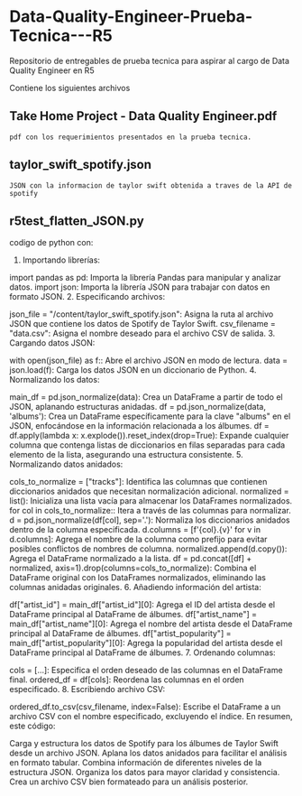 # Data-Quality-Engineer-Prueba-Tecnica---R5
Repositorio de entregables de prueba tecnica para aspirar al cargo de  Data Quality Engineer en R5

Contiene los siguientes archivos

## Take Home Project - Data Quality Engineer.pdf
    pdf con los requerimientos presentados en la prueba tecnica.
## taylor_swift_spotify.json
    JSON con la informacion de taylor swift obtenida a traves de la API de spotify

## r5test_flatten_JSON.py

codigo de python con:

1. Importando librerías:

import pandas as pd: Importa la librería Pandas para manipular y analizar datos.
import json: Importa la librería JSON para trabajar con datos en formato JSON.
2. Especificando archivos:

json_file = "/content/taylor_swift_spotify.json": Asigna la ruta al archivo JSON que contiene los datos de Spotify de Taylor Swift.
csv_filename = "data.csv": Asigna el nombre deseado para el archivo CSV de salida.
3. Cargando datos JSON:

with open(json_file) as f:: Abre el archivo JSON en modo de lectura.
data = json.load(f): Carga los datos JSON en un diccionario de Python.
4. Normalizando los datos:

main_df = pd.json_normalize(data): Crea un DataFrame a partir de todo el JSON, aplanando estructuras anidadas.
df = pd.json_normalize(data, 'albums'): Crea un DataFrame específicamente para la clave "albums" en el JSON, enfocándose en la información relacionada a los álbumes.
df = df.apply(lambda x: x.explode()).reset_index(drop=True): Expande cualquier columna que contenga listas de diccionarios en filas separadas para cada elemento de la lista, asegurando una estructura consistente.
5. Normalizando datos anidados:

cols_to_normalize = ["tracks"]: Identifica las columnas que contienen diccionarios anidados que necesitan normalización adicional.
normalized = list(): Inicializa una lista vacía para almacenar los DataFrames normalizados.
for col in cols_to_normalize:: Itera a través de las columnas para normalizar.
d = pd.json_normalize(df[col], sep='.'): Normaliza los diccionarios anidados dentro de la columna especificada.
d.columns = [f'{col}.{v}' for v in d.columns]: Agrega el nombre de la columna como prefijo para evitar posibles conflictos de nombres de columna.
normalized.append(d.copy()): Agrega el DataFrame normalizado a la lista.
df = pd.concat([df] + normalized, axis=1).drop(columns=cols_to_normalize): Combina el DataFrame original con los DataFrames normalizados, eliminando las columnas anidadas originales.
6. Añadiendo información del artista:

df["artist_id"] = main_df["artist_id"][0]: Agrega el ID del artista desde el DataFrame principal al DataFrame de álbumes.
df["artist_name"] = main_df["artist_name"][0]: Agrega el nombre del artista desde el DataFrame principal al DataFrame de álbumes.
df["artist_popularity"] = main_df["artist_popularity"][0]: Agrega la popularidad del artista desde el DataFrame principal al DataFrame de álbumes.
7. Ordenando columnas:

cols = [...]: Especifica el orden deseado de las columnas en el DataFrame final.
ordered_df = df[cols]: Reordena las columnas en el orden especificado.
8. Escribiendo archivo CSV:

ordered_df.to_csv(csv_filename, index=False): Escribe el DataFrame a un archivo CSV con el nombre especificado, excluyendo el índice.
En resumen, este código:

Carga y estructura los datos de Spotify para los álbumes de Taylor Swift desde un archivo JSON.
Aplana los datos anidados para facilitar el análisis en formato tabular.
Combina información de diferentes niveles de la estructura JSON.
Organiza los datos para mayor claridad y consistencia.
Crea un archivo CSV bien formateado para un análisis posterior.
